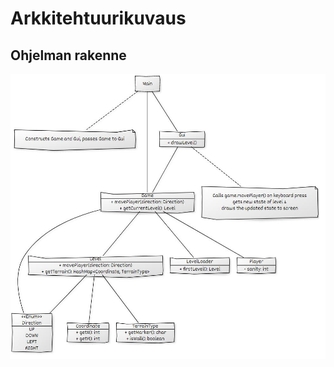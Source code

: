 # Arkkitehtuurikuvaus

## Ohjelman rakenne

<img src="https://raw.githubusercontent.com/taplath/ot-harjoitustyo/14aa59563230906c82458130ce2ad4a2b1359474/dokumentaatio/kuvat/kaavio.jpg">

